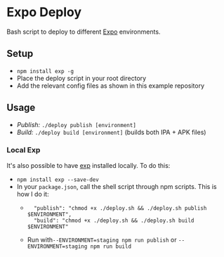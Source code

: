 # Expo Deploy

Bash script to deploy to different [Expo](https://expo.io) environments.

## Setup

  - `npm install exp -g`
  - Place the deploy script in your root directory
  - Add the relevant config files as shown in this example repository

## Usage

  - *Publish:* `./deploy publish [environment]`
  - *Build:* `./deploy build [environment]` (builds both IPA + APK files)

### Local Exp

It's also possible to have [exp](https://github.com/expo/exp) installed locally. To do this:

  - `npm install exp --save-dev`
  - In your `package.json`, call the shell script through npm scripts. This is how I do it:
    - ```
        "publish": "chmod +x ./deploy.sh && ./deploy.sh publish $ENVIRONMENT",
        "build": "chmod +x ./deploy.sh && ./deploy.sh build $ENVIRONMENT"
      ```
    - Run with`--ENVIRONMENT=staging npm run publish` or `--ENVIRONMENT=staging npm run build`
